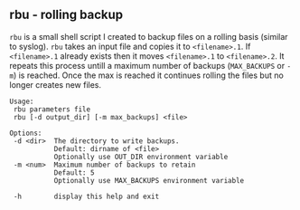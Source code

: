 rbu - **r**olling **b**ack**u**p
----

`rbu` is a small shell script I created to backup files on a rolling basis (similar to syslog). `rbu` takes an input file and copies it to `<filename>.1`. If `<filename>.1` already exists then it moves `<filename>.1` to `<filename>.2`.  It repeats this process untill a maximum number of backups (`MAX_BACKUPS` or `-m`) is reached. Once the max is reached it continues rolling the files but no longer creates new files.


```
Usage:
 rbu parameters file
 rbu [-d output_dir] [-m max_backups] <file>

Options:
 -d <dir>  The directory to write backups.
           Default: dirname of <file>
           Optionally use OUT_DIR environment variable
 -m <num>  Maximum number of backups to retain
           Default: 5
           Optionally use MAX_BACKUPS environment variable

 -h        display this help and exit

```

